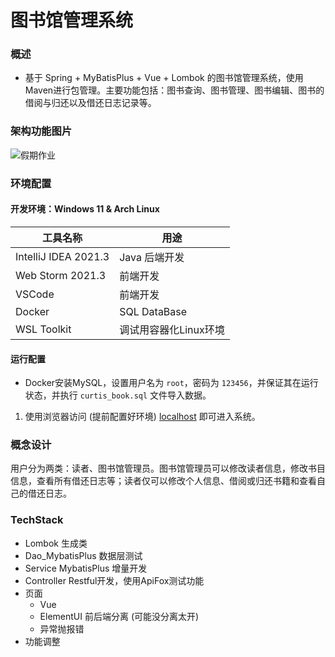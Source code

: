 # 图书馆管理系统

### 概述

- 基于 Spring + MyBatisPlus + Vue + Lombok 的图书馆管理系统，使用Maven进行包管理。主要功能包括：图书查询、图书管理、图书编辑、图书的借阅与归还以及借还日志记录等。

### 架构功能图片
![假期作业](https://cdn.cts.blue/cdnfilecache/homework/md_src/homework.webp)

### 环境配置
#### 开发环境：Windows 11 & Arch Linux
| 工具名称             | 用途                  |
| -------------------- | --------------------- |
| IntelliJ IDEA 2021.3 | Java 后端开发         |
| Web Storm 2021.3     | 前端开发              |
| VSCode               | 前端开发              |
| Docker               | SQL DataBase          |
| WSL Toolkit          | 调试用容器化Linux环境 |

#### 运行配置
 - Docker安装MySQL，设置用户名为 `root`，密码为 `123456`，并保证其在运行状态，并执行 `curtis_book.sql` 文件导入数据。

1. 使用浏览器访问 (提前配置好环境) [localhost](http://localhost:8080) 即可进入系统。

### 概念设计

用户分为两类：读者、图书馆管理员。图书馆管理员可以修改读者信息，修改书目信息，查看所有借还日志等；读者仅可以修改个人信息、借阅或归还书籍和查看自己的借还日志。

### TechStack
- Lombok 生成类
- Dao_MybatisPlus 数据层测试
- Service MybatisPlus 增量开发
- Controller Restful开发，使用ApiFox测试功能
- 页面
  - Vue
  - ElementUI 前后端分离 (可能没分离太开)
  - 异常抛报错
- 功能调整